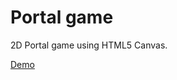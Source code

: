 Portal game
===========

2D Portal game using HTML5 Canvas.

[Demo](https://rawgit.com/vanjadardic/portal-game/master/index.html)
